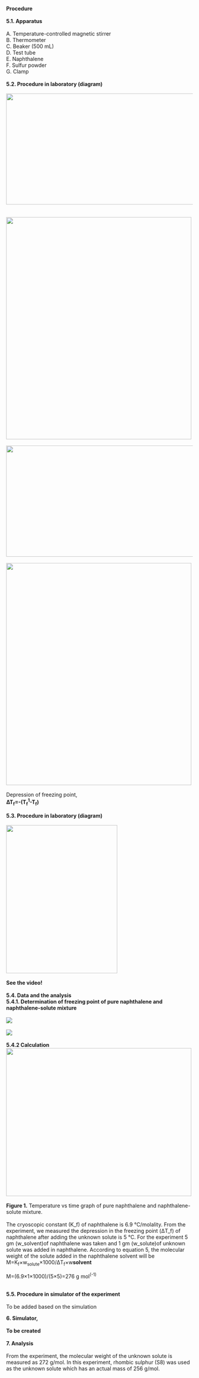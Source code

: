 <b>Procedure</b><br>
<br>
<b>5.1. Apparatus</b><br>
<br>
A.	Temperature-controlled magnetic stirrer<br>
B.	Thermometer<br>
C.	Beaker (500 mL)<br>
D.	Test tube<br>
E.	Naphthalene <br>
F.	Sulfur powder <br>
G.	Clamp <br>
<br>
<b>5.2. Procedure in laboratory (diagram)</b><br>
<br>
<img src="images/fig3.jpg" width="600" height="300"><br>
<br>
<br>
<img src="images/fig4.jpg" width="500" height="600"><br>
<br>
<img src="images/fig5.jpg" width="600" height="300"><br>
<br>
<img src="images/fig6.jpg" width="500" height="600"><br>
<br>
Depression of freezing point,<br>
<centre><b>∆T<sub>f</sub>=-(T<sub>f</sub><sup>1</sup>-T<sub>f</sub>)</b></centre><br>
<br>
<b>5.3. Procedure in laboratory (diagram)</b><br>
<br>
<img src="images/fig7.jpg" width="300" height="400"><br>
<br>
<centre><b>See the video!</b><centre></br><br>
<b>5.4. Data and the analysis </b></br>
<b>5.4.1. Determination of freezing point of pure naphthalene and naphthalene-solute mixture </b><br>
<br>
<img src="images/fig8.png"><br>
<br>
<img src="images/fig9.png"><br>
<br>
<b>5.4.2 Calculation</b></br>
<img src="images/fig10.jpg" width="500" height="400"><br>
<br>
<b>Figure 1.</b> Temperature vs time graph of pure naphthalene and naphthalene-solute mixture.<br>
<br>
The cryoscopic constant (K_f) of naphthalene is 6.9 °C/molality. From the experiment, we measured the depression in the freezing point (ΔT_f) of naphthalene after adding the unknown solute is 5 °C. For the experiment 5 gm (w_solvent)of naphthalene was taken and 1 gm (w_solute)of unknown solute was added in naphthalene.  According to equation 5, the molecular weight of the solute added in the naphthalene solvent will be 
M=K<sub>f</sub>×w<sub>solute</sub>×1000/ΔT<sub>f</sub>×w<b>solvent</b><br>

M=(6.9×1×1000)/(5×5)=276 g mol<sup>(-1)</sup><br>
<br>

<b>5.5. Procedure in simulator of the experiment</b><br>
<br>
To be added based on the simulation

<b>6. Simulator,</b><br>
<br>
<b>To be created</b><br>
<br>
<b>7. Analysis</b><br>
<br>
From the experiment, the molecular weight of the unknown solute is measured as 272 g/mol. In this experiment, rhombic sulphur (S8) was used as the unknown solute which has an actual mass of 256 g/mol.




